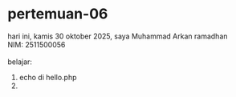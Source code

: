 # pertemuan-06

hari ini, kamis 30 oktober 2025,
saya Muhammad Arkan ramadhan<br>
NIM: 2511500056<br>
<br>
belajar:<br>
<ol>
<li>echo di hello.php<li>
</ol>